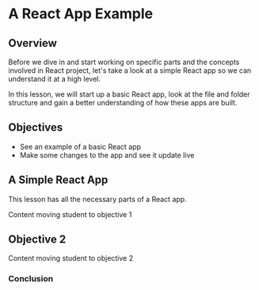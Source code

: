 # A React App Example

## Overview

Before we dive in and start working on specific parts and the concepts involved
in React project, let's take a look at a simple React app so we can understand
it at a high level.

In this lesson, we will start up a basic React app, look at the file and
folder structure and gain a better understanding of how these apps are built.

## Objectives









- See an example of a basic React app
- Make some changes to the app and see it update live

## A Simple React App

This lesson has all the necessary parts of a React app.

Content moving student to objective 1

## Objective 2

Content moving student to objective 2

### Conclusion
